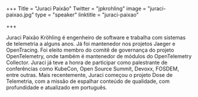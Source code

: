 +++
Title = "Juraci Paixão"
Twitter = "jpkrohling"
image = "juraci-paixao.jpg"
type = "speaker"
linktitle = "juraci-paixao"

+++

Juraci Paixão Kröhling é engenheiro de software e trabalha com sistemas de telemetria a alguns anos. Já foi mantenedor nos projetos Jaeger e OpenTracing. Foi eleito membro do comitê de governança do projeto OpenTelemetry, onde também é mantenedor de módulos do OpenTelemetry Collector. Juraci já teve a honra de participar como palestrante de conferências como KubeCon, Open Source Summit, Devoxx, FOSDEM, entre outras. Mais recentemente, Juraci começou o projeto Dose de Telemetria, com a missão de espalhar conteúdo de qualidade, com profundidade e atualizado em português.